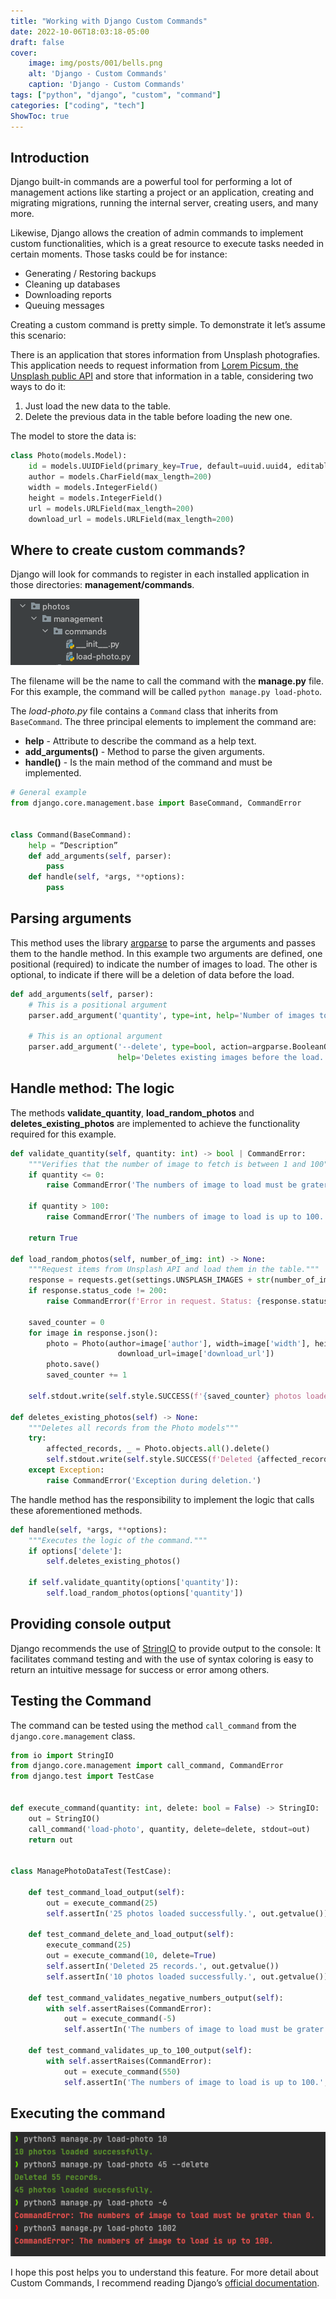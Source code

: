```yaml
---
title: "Working with Django Custom Commands"
date: 2022-10-06T18:03:18-05:00
draft: false
cover:
    image: img/posts/001/bells.png
    alt: 'Django - Custom Commands'
    caption: 'Django - Custom Commands'
tags: ["python", "django", "custom", "command"]
categories: ["coding", "tech"]
ShowToc: true
---
```


## Introduction
Django built-in commands are a powerful tool for performing a lot of management actions like starting a project or an application, creating and migrating migrations, running the internal server, creating users, and many more.

Likewise, Django allows the creation of admin commands to implement custom functionalities, which is a great resource to execute tasks needed in certain moments. Those tasks could be for instance:

- Generating / Restoring backups
- Cleaning up databases
- Downloading reports
- Queuing messages 

Creating a custom command is pretty simple. To demonstrate it let’s assume this scenario: 

There is an application that stores information from Unsplash photografies. This application needs to request information from [Lorem Picsum, the Unsplash public API](https://picsum.photos) and store that information in a table, considering two ways to do it:
1. Just load the new data to the table.
2.  Delete the previous data in the table before loading the new one.

The model to store the data is:

```python
class Photo(models.Model):
    id = models.UUIDField(primary_key=True, default=uuid.uuid4, editable=False)
    author = models.CharField(max_length=200)
    width = models.IntegerField()
    height = models.IntegerField()
    url = models.URLField(max_length=200)
    download_url = models.URLField(max_length=200)
```

## Where to create custom commands?
Django will look for commands to register in each installed application in those directories: **management/commands**.

![Custom command directory](/img/posts/001/custom-command-directory.png)

The filename will be the name to call the command with the **manage.py** file. For this example, the command will be called ```python manage.py load-photo```.

The *load-photo.py* file contains a ```Command``` class that inherits from ```BaseCommand```. The three principal elements to implement the command are:
- **help** - Attribute to describe the command as a help text.
- **add_arguments()** - Method to parse the given arguments.
- **handle()** - Is the main method of the command and must be implemented.

```python
# General example
from django.core.management.base import BaseCommand, CommandError


class Command(BaseCommand):
    help = “Description”
    def add_arguments(self, parser):
	    pass
    def handle(self, *args, **options):
	    pass
```

## Parsing arguments

This method uses the library [argparse](https://docs.python.org/3/library/argparse.html) to parse the arguments and passes them to the handle method. In this example two arguments are defined, one positional (required) to indicate the number of images to load. The other is optional, to indicate if there will be a deletion of data before the load.

```python
def add_arguments(self, parser):
    # This is a positional argument
    parser.add_argument('quantity', type=int, help='Number of images to load from the API. 30 by default. Max 100.')

    # This is an optional argument
    parser.add_argument('--delete', type=bool, action=argparse.BooleanOptionalAction,
                        help='Deletes existing images before the load.')
```

## Handle method: The logic

The methods **validate_quantity**, **load_random_photos** and **deletes_existing_photos** are implemented to achieve the functionality required for this example.

```python
def validate_quantity(self, quantity: int) -> bool | CommandError:
    """Verifies that the number of image to fetch is between 1 and 100"""
    if quantity <= 0:
        raise CommandError('The numbers of image to load must be grater than 0.')

    if quantity > 100:
        raise CommandError('The numbers of image to load is up to 100.')

    return True

def load_random_photos(self, number_of_img: int) -> None:
    """Request items from Unsplash API and load them in the table."""
    response = requests.get(settings.UNSPLASH_IMAGES + str(number_of_img))
    if response.status_code != 200:
        raise CommandError(f'Error in request. Status: {response.status_code}.')

    saved_counter = 0
    for image in response.json():
        photo = Photo(author=image['author'], width=image['width'], height=image['height'], url=image['url'],
                        download_url=image['download_url'])
        photo.save()
        saved_counter += 1

    self.stdout.write(self.style.SUCCESS(f'{saved_counter} photos loaded successfully.'))

def deletes_existing_photos(self) -> None:
    """Deletes all records from the Photo models"""
    try:
        affected_records, _ = Photo.objects.all().delete()
        self.stdout.write(self.style.SUCCESS(f'Deleted {affected_records} records.'))
    except Exception:
        raise CommandError('Exception during deletion.')
```

The handle method has the responsibility to implement the logic that calls these aforementioned methods.

```python
def handle(self, *args, **options):
    """Executes the logic of the command."""
    if options['delete']:
        self.deletes_existing_photos()

    if self.validate_quantity(options['quantity']):
        self.load_random_photos(options['quantity'])
```

## Providing console output

Django recommends the use of [StringIO](https://docs.python.org/3/library/io.html#io.StringIO) to provide output to the console: It facilitates command testing and with the use of syntax coloring is easy to return an intuitive message for success or error among others.

## Testing the Command

The command can be tested using the method ```call_command``` from the ```django.core.management``` class.

```python
from io import StringIO
from django.core.management import call_command, CommandError
from django.test import TestCase


def execute_command(quantity: int, delete: bool = False) -> StringIO:
    out = StringIO()
    call_command('load-photo', quantity, delete=delete, stdout=out)
    return out


class ManagePhotoDataTest(TestCase):

    def test_command_load_output(self):
        out = execute_command(25)
        self.assertIn('25 photos loaded successfully.', out.getvalue())

    def test_command_delete_and_load_output(self):
        execute_command(25)
        out = execute_command(10, delete=True)
        self.assertIn('Deleted 25 records.', out.getvalue())
        self.assertIn('10 photos loaded successfully.', out.getvalue())

    def test_command_validates_negative_numbers_output(self):
        with self.assertRaises(CommandError):
            out = execute_command(-5)
            self.assertIn('The numbers of image to load must be grater than 0.', out.getvalue())

    def test_command_validates_up_to_100_output(self):
        with self.assertRaises(CommandError):
            out = execute_command(550)
            self.assertIn('The numbers of image to load is up to 100.', out.getvalue())

```

## Executing the command

![Terminal Example](/img/posts/001/terminal-example.png)

I hope this post helps you to understand this feature. For more detail about Custom Commands, I recommend reading Django’s [official documentation](https://docs.djangoproject.com/en/4.1/howto/custom-management-commands/).